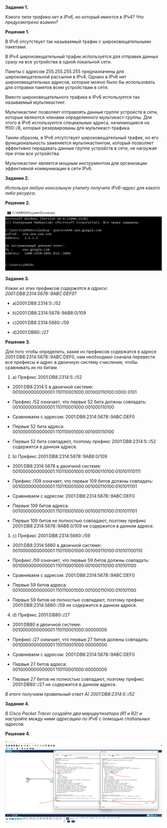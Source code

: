 **Задание 1.**

*Какого типа трафика нет в IPv6, но который имеется в IPv4? Что предусмотрено взамен?*


**Решение 1.**

В IPv6 отсутствует так называемый трафик с широковещательными пакетами. 

В IPv4 широковещательный трафик используется для отправки данных сразу на все устройства в одной локальной сети. 

Пакеты с адресом 255.255.255.255 предназначены для широковещательной рассылки в IPv4. Однако в IPv6 нет широковещательных адресов, которые можно было бы использовать для отправки пакетов всем устройствам в сети.

Вместо широковещательного трафика в IPv6 используется так называемый мультикастинг.

Мультикастинг позволяет отправлять данные группе устройств в сети, которые являются членами определенного мультикаст-группы. Для этого в IPv6 используются специальные адреса, начинающиеся на ff00::/8, которые резервированы для мультикаст-трафика.

Таким образом, в IPv6 отсутствует широковещательный трафик, но его функциональность заменяется мультикастингом, который позволяет эффективно передавать данные группе устройств в сети, не нагружая при этом все устройства.

Мультикастинг является мощным инструментом для организации эффективной коммуникации в сети IPv6.


**Задание 2.**

*Используя любую консольную утилиту получите IPv6-адрес для какого либо ресурса.*



**Решение 2.**

![alt text](https://github.com/mezhibo/IPv6/blob/a16e48fcd37c5d2d111ed6c6370558ee348ff22f/IMG/1.jpg)


**Задание 3.**

*Какие из этих префиксов содержатся в адресе: 2001:DB8:2314:5678::9ABC:DEF0?*

- a)2001:DB8:2314:5::/52

- b)2001:DB8:2314:5678::9AB8:0/109

- c)2001:DB8:2314:5660::/59

- d)2001:DB80::/27



**Решение 3.**


Для того чтобы определить, какие из префиксов содержатся в адресе 2001:DB8:2314:5678::9ABC:DEF0, нам необходимо сначала перевести все префиксы и адрес в двоичную систему счисления, чтобы сравнивать их по битам.

1. a) Префикс 2001:DB8:2314:5::/52

- 2001:DB8:2314:5 в двоичной системе: 0010000000000001:110110001000:001000110100:0000 0101

- Префикс /52 означает, что первые 52 бита должны совпадать: 0010000000000001:110110001000:001000110100

- Сравниваем с адресом: 2001:DB8:2314:5678::9ABC:DEF0

- Первые 52 бита адреса: 0010000000000001:110110001000:001000110100

- Первые 52 бита совпадают, поэтому префикс 2001:DB8:2314:5::/52 содержится в данном адресе.


2. b) Префикс 2001:DB8:2314:5678::9AB8:0/109

- 2001:DB8:2314:5678 в двоичной системе: 0010000000000001:110110001000:001000110100:010101110111

- Префикс /109 означает, что первые 109 битов должны совпадать: 0010000000000001:110110001000:001000110100:0101011101

- Сравниваем с адресом: 2001:DB8:2314:5678::9ABC:DEF0

- Первые 109 битов адреса: 0010000000000001:110110001000:001000110100:0101011101

- Первые 109 битов не полностью совпадают, поэтому префикс 2001:DB8:2314:5678::9AB8:0/109 не содержится в данном адресе.

3. c) Префикс 2001:DB8:2314:5660::/59

- 2001:DB8:2314:5660 в двоичной системе: 0010000000000001:110110001000:001000110100:010101100110

- Префикс /59 означает, что первые 59 битов должны совпадать: 0010000000000001:110110001000:001000110100:010101100

- Сравниваем с адресом: 2001:DB8:2314:5678::9ABC:DEF0

- Первые 59 битов адреса: 0010000000000001:110110001000:001000110100:010101100

- Первые 59 битов не полностью совпадают, поэтому префикс 2001:DB8:2314:5660::/59 не содержится в данном адресе.

4. d) Префикс 2001:DB80::/27

- 2001:DB80 в двоичной системе: 0010000000000001:110110001000:00000000

- Префикс /27 означает, что первые 27 битов должны совпадать: 0010000000000001:110110001000:00000000

- Сравниваем с адресом: 2001:DB8:2314:5678::9ABC:DEF0

- Первые 27 битов адреса: 0010000000000001:110110001000:00000000

- Первые 27 битов не полностью совпадают, поэтому префикс 2001:DB80::/27 не содержится в данном адресе.


*В итоге получаем правильный ответ А) 2001:DB8:2314:5::/52*


**Задание 4.**

*В Cisco Packet Tracer создайте два маршрутизатора (R1 и R2) и настройте между ними адресацию по IPv6 с помощью глобальных адресов.*



**Решение 4.**


![alt text](https://github.com/mezhibo/IPv6/blob/a16e48fcd37c5d2d111ed6c6370558ee348ff22f/IMG/2.jpg)

